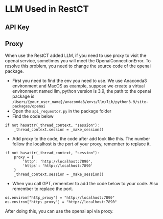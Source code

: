 # LLM Used in RestCT
## API Key
## Proxy
When use the RestCT added LLM, if you need to use proxy to visit the openai service, 
sometimes you will meet the OpenaiConnectionError. To resolve this problem, you need
to change the source code of the openai package.
- First you need to find the env you need to use. We use Anaconda3 environment and MacOS
as example, suppose we create a virtual environment named llm, python version is 3.9, 
the path to the openai package is 
`/Users/{your_user_name}/anaconda3/envs/llm/lib/python3.9/site-packages/openai`
- Open the `api_requestor.py` in the package folder
- Find the code below
```
if not hasattr(_thread_context, "session"):
    _thread_context.session = _make_session()
```
- Add proxy to the code, the code after add look like this. The number follow the localhost
is the port of your proxy, remember to replace it.
```
if not hasattr(_thread_context, "session"):
    proxy = {
        'http': 'http://localhost:7890',
        'https': 'http://localhost:7890'
    }
    _thread_context.session = _make_session()

```
- When you call GPT, remember to add the code below to your code. Also remember to replace the
port.
```
os.environ["http_proxy"] = "http://localhost:7890"
os.environ["https_proxy"] = "http://localhost:7890"
```
After doing this, you can use the openai api via proxy.
